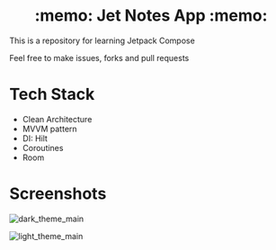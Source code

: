 <h1 align="center">
  :memo: Jet Notes App :memo:
</h1>

This is a repository for learning Jetpack Compose

Feel free to make issues, forks and pull requests

# Tech Stack
- Clean Architecture
- MVVM pattern
- DI: Hilt
- Coroutines
- Room

# Screenshots
![dark_theme_main](https://github.com/VladShurakov/JetNotesApp/assets/117427146/edbd3f06-ad59-47bc-8f07-ffb6292e1c80#gh-dark-mode-only)

![light_theme_main](https://github.com/VladShurakov/JetNotesApp/assets/117427146/ea1fe489-2e6f-4e47-88a8-19bb816956eb#gh-light-mode-only)
